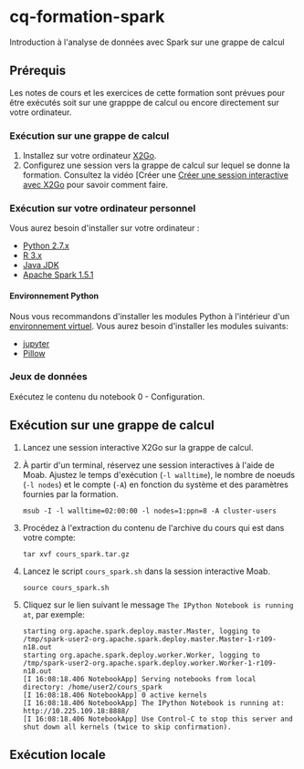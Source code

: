 # cq-formation-spark
Introduction à l'analyse de données avec Spark sur une grappe de calcul

## Prérequis

Les notes de cours et les exercices de cette formation sont prévues
pour être exécutés soit sur une grapppe de calcul ou encore directement
sur votre ordinateur.

### Exécution sur une grappe de calcul

1. Installez sur votre ordinateur [X2Go](http://wiki.x2go.org/doku.php).
2. Configurez une session vers la grappe de calcul sur lequel se donne la formation. Consultez la vidéo [Créer une [Créer une session interactive avec X2Go](https://www.youtube.com/watch?v=8CwtbgQsrFg) pour savoir comment faire.

### Exécution sur votre ordinateur personnel

Vous aurez besoin d'installer sur votre ordinateur :  
* [Python 2.7.x](https://www.python.org/downloads/)
* [R 3.x](https://www.r-project.org/)
* [Java JDK](http://www.oracle.com/technetwork/java/javase/downloads/jdk8-downloads-2133151.html)
* [Apache Spark 1.5.1](http://spark.apache.org/)

#### Environnement Python

Nous vous recommandons d'installer les modules Python à l'intérieur d'un [environnement virtuel](https://pypi.python.org/pypi/virtualenv). Vous aurez besoin d'installer les modules suivants:  
* [jupyter](https://pypi.python.org/pypi/jupyter)
* [Pillow](https://pypi.python.org/pypi/Pillow)

### Jeux de données

Exécutez le contenu du notebook 0 - Configuration.

## Exécution sur une grappe de calcul

1. Lancez une session interactive X2Go sur la grappe de calcul.
2. À partir d'un terminal, réservez une session interactives à l'aide de Moab. Ajustez le temps d'exécution (`-l walltime`), le nombre de noeuds (`-l nodes`) et le compte (`-A`) en fonction du système et des paramètres fournies par la formation.  
	```
	msub -I -l walltime=02:00:00 -l nodes=1:ppn=8 -A cluster-users
	```
3. Procédez à l'extraction du contenu de l'archive du cours qui est dans votre compte:  
	```
	tar xvf cours_spark.tar.gz
	```
4. Lancez le script `cours_spark.sh` dans la session interactive Moab.  
	```
	source cours_spark.sh
	```
5. Cliquez sur le lien suivant le message `The IPython Notebook is running at`, par exemple:  

	```
	starting org.apache.spark.deploy.master.Master, logging to /tmp/spark-user2-org.apache.spark.deploy.master.Master-1-r109-n18.out
	starting org.apache.spark.deploy.worker.Worker, logging to /tmp/spark-user2-org.apache.spark.deploy.worker.Worker-1-r109-n18.out
	[I 16:08:18.406 NotebookApp] Serving notebooks from local directory: /home/user2/cours_spark
	[I 16:08:18.406 NotebookApp] 0 active kernels 
	[I 16:08:18.406 NotebookApp] The IPython Notebook is running at: http://10.225.109.18:8888/
	[I 16:08:18.406 NotebookApp] Use Control-C to stop this server and shut down all kernels (twice to skip confirmation).
	```

## Exécution locale

